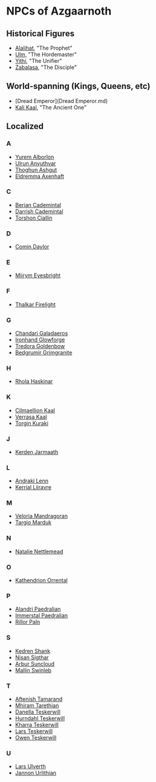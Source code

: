 # NPCs of Azgaarnoth

## Historical Figures
* [Alalihat](Alalihat.md), "The Prophet"
* [Ulm](Ulm.md), "The Hordemaster"
* [Yithi](Yithi.md), "The Unifier"
* [Zabalasa](Zabalasa.md), "The Disciple"

## World-spanning (Kings, Queens, etc)
* [Dread Emperor](Dread Emperor.md)
* [Kali Kaal](KaliKaal.md), "The Ancient One"

## Localized

### A
* [Yurem Alborlon](YuremAlborlon.md)
* [Ulrun Anyuthvar](UlrunAnyuthvar.md)
* [Thoghun Ashgut](ThoghunAshgut.md)
* [Eldremma Axenhaft](EldremmaAxenhaft.md)

### C
* [Berian Cademintal](BerianCademintal.md)
* [Darrish Cademintal](DarrishCademintal.md)
* [Torshon Ciallin](TorshonCiallin.md)

### D
* [Comin Daylor](CominDaylor.md)

### E
* [Miirym Eyesbright](MiirymEyesbright.md)

### F
* [Thalkar Firelight](ThalkarFirelight.md)

### G
* [Chandari Galadaeros](ChandariGaladaeros.md)
* [Ironhand Glowforge](IronhandGlowforge.md)
* [Tredora Goldenbow](TredoraGoldenbow.md)
* [Bedgrumir Grimgranite](BedgrumirGrimgranite.md)

### H
* [Rhola Haskinar](RholaHaskinar.md)

### K
* [Cilmaellion Kaal](CilmaellionKaal.md)
* [Verrasa Kaal](VerrasaKaal.md)
* [Torgin Kuraki](TorginKuraki.md)

### J
* [Kerden Jarmaath](KerdenJarmaath.md)

### L
* [Andraki Lenn](AndrakiLenn.md)
* [Kerrial Liiravre](KerrialLiiravre.md)

### M
* [Veloria Mandragoran](VeloriaMandragoran.md)
* [Targio Marduk](TargioMarduk.md)

### N
* [Natalie Nettlemead](NatalieNettlemead.md)

### O
* [Kathendrion Orrental](KathendrionOrrental.md)

### P
* [Alandri Paedralian](AlandriPaedralian.md)
* [Immerstal Paedralian](ImmerstalPaedralian.md)
* [Rillor Paln](RillorPaln.md)

### S
* [Kedren Shank](KedrenShank.md)
* [Nisan Sigthar](NisanSigthar.md)
* [Arbur Suncloud](ArburSuncloud.md)
* [Mallin Swinleb](MallinSwinleb.md)

### T
* [Aftenish Tamarand](AftenishTamarand.md)
* [Mhiram Tarethian](MhiramTarethian.md)
* [Danella Teskerwill](DanellaTeskerwill.md)
* [Hurndahl Teskerwill](HurndahlTeskerwill.md)
* [Kharra Teskerwill](KharraTeskerwill.md)
* [Lars Teskerwill](LarsTeskerwill.md)
* [Owen Teskerwill](OwenTeskerwill.md)

### U
* [Lars Ulverth](LarsUlverth.md)
* [Jannon Urlithian](JannonUrlithian.md)

